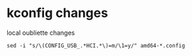 # kconfig changes

local oubliette changes

```shell
sed -i "s/\(CONFIG_USB_.*HCI.*\)=m/\1=y/" amd64-*.config
```
